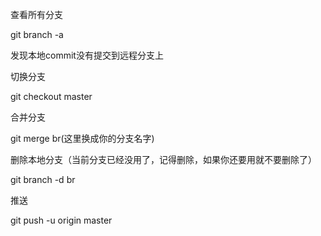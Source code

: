 查看所有分支

git branch -a



发现本地commit没有提交到远程分支上



切换分支

git checkout master  

合并分支

git merge br(这里换成你的分支名字)

删除本地分支（当前分支已经没用了，记得删除，如果你还要用就不要删除了）

git branch -d br

推送

git push -u origin master 